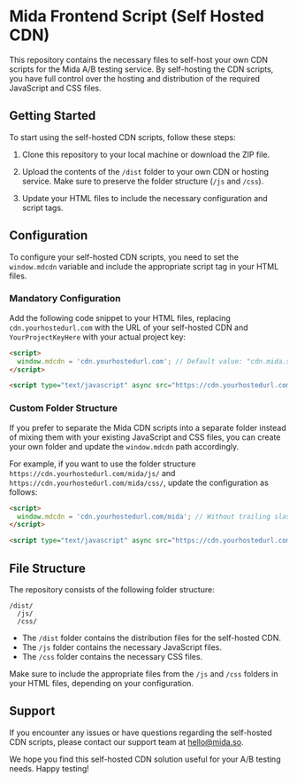# Mida Frontend Script (Self Hosted CDN)

This repository contains the necessary files to self-host your own CDN scripts for the Mida A/B testing service. By self-hosting the CDN scripts, you have full control over the hosting and distribution of the required JavaScript and CSS files.

## Getting Started

To start using the self-hosted CDN scripts, follow these steps:

1. Clone this repository to your local machine or download the ZIP file.

2. Upload the contents of the `/dist` folder to your own CDN or hosting service. Make sure to preserve the folder structure (`/js` and `/css`).

3. Update your HTML files to include the necessary configuration and script tags.

## Configuration

To configure your self-hosted CDN scripts, you need to set the `window.mdcdn` variable and include the appropriate script tag in your HTML files.

### Mandatory Configuration

Add the following code snippet to your HTML files, replacing `cdn.yourhostedurl.com` with the URL of your self-hosted CDN and `YourProjectKeyHere` with your actual project key:

```html
<script>
  window.mdcdn = 'cdn.yourhostedurl.com'; // Default value: "cdn.mida.so"
</script>

<script type="text/javascript" async src="https://cdn.yourhostedurl.com/js/optimize.js?key=YourProjectKeyHere"></script>
```

### Custom Folder Structure

If you prefer to separate the Mida CDN scripts into a separate folder instead of mixing them with your existing JavaScript and CSS files, you can create your own folder and update the `window.mdcdn` path accordingly.

For example, if you want to use the folder structure `https://cdn.yourhostedurl.com/mida/js/` and `https://cdn.yourhostedurl.com/mida/css/`, update the configuration as follows:

```html
<script>
  window.mdcdn = 'cdn.yourhostedurl.com/mida'; // Without trailing slash
</script>

<script type="text/javascript" async src="https://cdn.yourhostedurl.com/mida/js/optimize.js?key=YourProjectKeyHere"></script>
```

## File Structure

The repository consists of the following folder structure:

```
/dist/
  /js/
  /css/
```

- The `/dist` folder contains the distribution files for the self-hosted CDN.
- The `/js` folder contains the necessary JavaScript files.
- The `/css` folder contains the necessary CSS files.

Make sure to include the appropriate files from the `/js` and `/css` folders in your HTML files, depending on your configuration.

## Support

If you encounter any issues or have questions regarding the self-hosted CDN scripts, please contact our support team at hello@mida.so.

We hope you find this self-hosted CDN solution useful for your A/B testing needs. Happy testing!